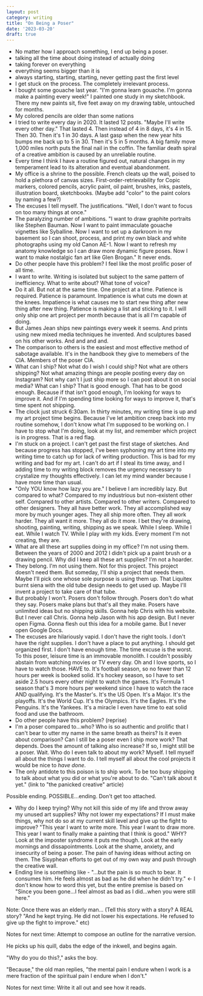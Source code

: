 ```yaml
---
layout: post
category: writing
title: "On Being a Poser"
date: '2023-03-20'
draft: true
---
```




- No matter how I approach something, I end up being a poser.
- talking all the time about doing instead of actually doing
- taking forever on everything
- everything seems bigger than it is
- always starting, starting, starting, never getting past the first level
- I get stuck on the process. The completely irrelevant process.
- I bought some gouache last year. "I'm gonna learn gouache. I'm gonna make a painting every week!" I painted one study in my sketchbook. There my new paints sit, five feet away on my drawing table, untouched for months.
- My colored pencils are older than some nations
- I tried to write every day in 2020. It lasted 12 posts. "Maybe I'll write every other day." That lasted 4. Then instead of 4 in 8 days, it's 4 in 15. Then 30. Then it's 1 in 30 days. A last gasp when the new year hits bumps me back up to 5 in 30. Then it's 5 in 5 months. A big family move 1,000 miles north puts the final nail in the coffin. The familiar death spiral of a creative ambition is caused by an unreliable routine.
- Every time I think I have a routine figured out, natural changes in my temperament lead to its alteration and eventual abandonment.
- My office is a shrine to the possible. French cleats up the wall, poised to hold a plethora of canvas sizes. First-order-retrievability for Copic markers, colored pencils, acrylic paint, oil paint, brushes, inks, pastels, illustration board, sketchbooks. (Maybe add "color" to the paint colors by naming a few?)
- The excuses I tell myself. The justifications. "Well, I don't want to focus on too many things at once."
- The paralyzing number of ambitions. "I want to draw graphite portraits like Stephen Bauman. Now I want to paint immaculate gouache vignettes like Syballine. Now I want to set up a darkroom in my basement so I can shoot, process, and print my own black and white photographs using my old Canon AE-1. Now I want to refresh my anatomy knowledge so I can draw more dynamic figure poses. Now I want to make nostalgic fan art like Glen Brogan." It never ends.
- Do other people have this problem? I feel like the most prolific poser of all time.
- I want to write. Writing is isolated but subject to the same pattern of inefficiency. What to write about? What tone of voice?
- Do it all. But not at the same time. One project at a time. Patience is required. Patience is paramount. Impatience is what cuts me down at the knees. Impatience is what causes me to start new thing after new thing after new thing. Patience is making a list and sticking to it. I will only ship one art project per month because that is all I'm capable of doing.
- But James Jean ships new paintings every week it seems. And prints using new mixed media techniques he invented. And sculptures based on his other works. And and and and.
- The comparison to others is the easiest and most effective method of sabotage available. It's in the handbook they give to memebers of the CIA. Members of the poser CIA.
- What can I ship? Not what do I wish I could ship? Not what are others shipping? Not what amazing things are people posting every day on Instagram? Not why can't I just ship more so I can post about it on social media? What can I ship? That is good enough. That has to be good enough. Because if that isn't good enough, I'm looking for ways to improve it. And if I'm spending time looking for ways to improve it, that's time spent not shipping.
- The clock just struck 6:30am. In thirty minutes, my writing time is up and my art project time begins. Because I've let ambition creep back into my routine somehow, I don't know what I'm supposed to be working on. I have to stop what I'm doing, look at my list, and remember which project is in progress. That is a red flag.
- I'm stuck on a project. I can't get past the first stage of sketches. And because progress has stopped, I've been syphoning my art time into my writing time to catch up for lack of writing production. This is bad for my writing and bad for my art. I can't do art if I steal its time away, and I adding time to my writing block removes the urgency necessary to crystalize my thoughts effectively. I can let my mind wander because I have more time than usual.
- "Only YOU know how lazy you are." I believe I am incredibly lazy. But compared to what? Compared to my industrious but non-existent other self. Compared to other artists. Compared to other writers. Compared to other designers. They all have better work. They all accomplished way more by much younger ages. They all ship more often. They all work harder. They all want it more. They all do it more. I bet they're drawing, shooting, painting, writing, shipping as we speak. While I sleep. While I eat. While I watch TV. While I play with my kids. Every moment I'm not creating, they are. 
- What are all these art supplies doing in my office? I'm not using them. Between the years of 2000 and 2012 I didn't pick up a paint brush or a drawing pencil. Why did I keep all these art supplies? I'm not a hoarder. 
- They belong. I'm not using them. Not for this project. This project doesn't need them. But someday, I'll ship a project that needs them. Maybe I'll pick one whose sole purpose is using them up. That Liquitex burnt siena with the old tube design needs to get used up. Maybe I'll invent a project to take care of that tube.
- But probably I won't. Posers don't follow through. Posers don't do what they say. Posers make plans but that's all they make. Posers have unlimited ideas but no shipping skills. Gonna help Chris with his website. But I never call Chris. Gonna help Jason with his app design. But I never open Figma. Gonna flesh out this idea for a mobile game. But I never open Google Docs.
- The excuses are hilariously vapid. I don't have the right tools. I don't have the right supplies. I don't have a place to put anything. I should get organized first. I don't have enough time. The time excuse is the worst. To this poser, leisure time is an immovable monolith. I couldn't possibly abstain from watching movies or TV every day. Oh and I love sports, so I have to watch those. HAVE to. It's football season, so no fewer than 12 hours per week is booked solid. It's hockey season, so I have to set aside 2.5 hours every other night to watch the games. It's Formula 1 season that's 3 more hours per weekend since I have to watch the race AND qualifying. It's the Master's. It's the US Open. It's a Major. It's the playoffs. It's the World Cup. It's the Olympics. It's the Eagles. It's the Penguins. It's the Yankees. It's a miracle I even have time to eat solid food and use the bathroom.
- Do other people have this problem? (reprise) 
- I'm a poser compared to...who? Who is so authentic and prolific that I can't bear to utter my name in the same breath as theirs? Is it even about comparison? Can I still be a poser even I ship more work? That depends. Does the amount of talking also increase? If so, I might still be a poser. Wait. Who do I even talk to about my work? Myself. I tell myself all about the things I want to do. I tell myself all about the cool projects it would be nice to _have done_.
- The only antidote to this poison is to ship work. To be too busy shipping to talk about what you did or what you're about to do. "Can't talk about it yet." (link to "the panicked creative" article) 


Possible ending. POSSIBLE...ending. Don't get too attached.
- Why do I keep trying? Why not kill this side of my life and throw away my unused art supplies? Why not lower my expectations? If I must make things, why not do so at my current skill level and give up the fight to improve? "This year I want to write more. This year I want to draw more. This year I want to finally make a painting that I think is good." WHY? Look at the imposter syndrome it puts me though. Look at the early mornings and dissapointments. Look at the shame, anxiety, and insecurity of being a poser. The pain of having ideas without acting on them. The Sisyphean efforts to get out of my own way and push through the creative wall. 
- Ending line is something like - "...but the pain is so much to bear. It consumes him. He feels almost as bad as he did when he didn't try." <- I don't know how to word this yet, but the entire premise is based on "Since you been gone...I feel almost as bad as I did...when you were still here."

Note: Once there was an elderly man... (Tell this story with a story? A REAL story? "And he kept trying. He did not lower his expectations. He refused to give up the fight to improve." etc)

Notes for next time: Attempt to compose an outline for the narrative version. 

He picks up his quill, dabs the edge of the inkwell, and begins again.

"Why do you do this?," asks the boy. 

"Because," the old man replies, "the mental pain I endure when I work is a mere fraction of the spiritual pain I endure when I don't."


Notes for next time: Write it all out and see how it reads.
